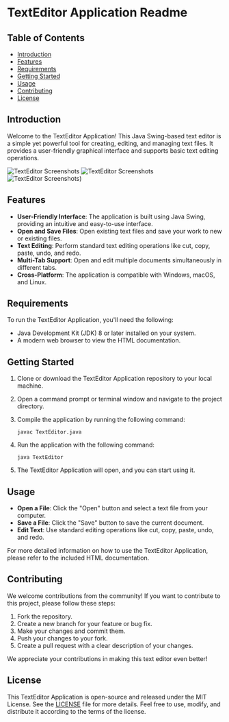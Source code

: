 # TextEditor Application Readme

## Table of Contents
- [Introduction](#introduction)
- [Features](#features)
- [Requirements](#requirements)
- [Getting Started](#getting-started)
- [Usage](#usage)
- [Contributing](#contributing)
- [License](#license)

## Introduction
Welcome to the TextEditor Application! This Java Swing-based text editor is a simple yet powerful tool for creating, editing, and managing text files. It provides a user-friendly graphical interface and supports basic text editing operations.

![TextEditor Screenshots](https://github.com/VishnuThangaraj/Text-Editor/tree/main/screenshots/MAIN.png)
![TextEditor Screenshots](https://github.com/VishnuThangaraj/Text-Editor/tree/main/screenshots/menu.png)
![TextEditor Screenshots](https://github.com/VishnuThangaraj/Text-Editor/tree/main/screenshots/MULTI.png))

## Features
- **User-Friendly Interface**: The application is built using Java Swing, providing an intuitive and easy-to-use interface.
- **Open and Save Files**: Open existing text files and save your work to new or existing files.
- **Text Editing**: Perform standard text editing operations like cut, copy, paste, undo, and redo.
- **Multi-Tab Support**: Open and edit multiple documents simultaneously in different tabs.
- **Cross-Platform**: The application is compatible with Windows, macOS, and Linux.

## Requirements
To run the TextEditor Application, you'll need the following:
- Java Development Kit (JDK) 8 or later installed on your system.
- A modern web browser to view the HTML documentation.

## Getting Started
1. Clone or download the TextEditor Application repository to your local machine.

2. Open a command prompt or terminal window and navigate to the project directory.

3. Compile the application by running the following command:
   ```
   javac TextEditor.java
   ```

4. Run the application with the following command:
   ```
   java TextEditor
   ```

5. The TextEditor Application will open, and you can start using it.

## Usage
- **Open a File**: Click the "Open" button and select a text file from your computer.
- **Save a File**: Click the "Save" button to save the current document.
- **Edit Text**: Use standard editing operations like cut, copy, paste, undo, and redo.

For more detailed information on how to use the TextEditor Application, please refer to the included HTML documentation.

## Contributing
We welcome contributions from the community! If you want to contribute to this project, please follow these steps:
1. Fork the repository.
2. Create a new branch for your feature or bug fix.
3. Make your changes and commit them.
4. Push your changes to your fork.
5. Create a pull request with a clear description of your changes.

We appreciate your contributions in making this text editor even better!

## License
This TextEditor Application is open-source and released under the MIT License. See the [LICENSE](LICENSE) file for more details. Feel free to use, modify, and distribute it according to the terms of the license.
